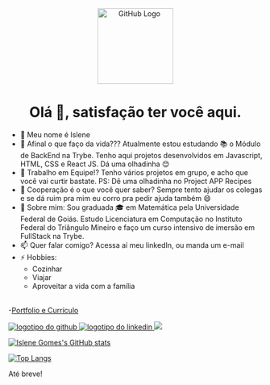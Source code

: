 <div align="center">
	<img src="https://gist.githubusercontent.com/ManulMax/2d20af60d709805c55fd784ca7cba4b9/raw/bcfeac7604f674ace63623106eb8bb8471d844a6/github.gif" alt="GitHub Logo" width="150" height="150" />
</div>

<h1 align="center">Olá 👋, satisfação ter você aqui.</h1>

- 🔭 Meu nome é Islene
- 🌱 Afinal o que faço da vida???
  Atualmente estou estudando 📚 o Módulo de BackEnd na Trybe. Tenho aqui projetos desenvolvidos em Javascript, HTML, CSS e React JS. Dá uma olhadinha 😊
- 👯 Trabalho em Equipe!?
  Tenho vários projetos em grupo, e acho que você vai curtir bastate. PS: Dê uma olhadinha no Project APP Recipes
- 🤔 Cooperação é o que você quer saber?
  Sempre tento ajudar os colegas e se dá ruim pra mim eu corro pra pedir ajuda também 😄
- 💬 Sobre mim:
  Sou graduada 🎓 em Matemática pela Universidade Federal de Goiás. Estudo Licenciatura em Computação no Instituto Federal do Triângulo Mineiro e faço um curso intensivo de imersão em FullStack na Trybe.
- 📫 Quer falar comigo?
  Acessa aí meu linkedIn, ou manda um e-mail
- ⚡ Hobbies:
  * Cozinhar
  * Viajar
  * Aproveitar a vida com a família
  <br />
 -<a href="https://islenegomes.github.io/portfolio/" alt="portfolio do github" target="_blank">Portfolio e Currículo</a>
  
<a href="https://github.com/IsleneGomes" alt="github" target="_blank">
	<img src="https://img.shields.io/badge/GitHub-000000?&style=flat-square&logo=GitHub&logoColor=white" alt="logotipo do github">
</a>
<a href="https://www.linkedin.com/in/islene-dos-santos-gomes-fernandes-76899645/" alt="linkedin" target="_blank">
	<img src="https://img.shields.io/badge/LinkedIn-%230077B5.svg?&style=flat-square&logo=linkedin&logoColor=white" alt="logotipo do linkedin">
<a href="mailto:islenegomes@gmail.com" alt="gmail" target="_blank">
	<img src="https://img.shields.io/badge/-Gmail-FF0000?style=flat-square&labelColor=FF0000&logo=gmail&logoColor=white&link=mailto:islenegomes@gmail.com" />
</a>

[![Islene Gomes's GitHub stats](https://github-readme-stats.vercel.app/api?username=IsleneGomes)](https://github.com/IsleneGomes/github-readme-stats)

[![Top Langs](https://github-readme-stats.vercel.app/api/top-langs/?username=IsleneGomes)](https://github.com/IsleneGomes/github-readme-stats)

Até breve!

